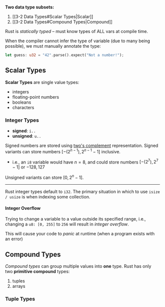 **Two data type subsets:**
1. [[3-2 Data Types#Scalar Types|Scalar]]
2. [[3-2 Data Types#Compound Types|Compound]]

Rust is *statically typed* – must know types of ALL vars at compile time.

When the compiler cannot infer the type of variable (due to many being possible), we must manually annotate the type:

```rust
let guess: u32 = "42".parse().expect("Not a number!");
```

## Scalar Types

**Scalar Types** are single value types:
- integers
- floating-point numbers
- booleans
- characters

### Integer Types

- **signed**: `i..`
- **unsigned**: `u..`

Signed numbers are stored using [two's complement](https://en.wikipedia.org/wiki/Two%27s_complement) representation. Signed variants can store numbers $[-(2^{n-1}), 2^{n-1}-1]$ inclusive.
- i.e., an `i8` variable would have $n=8$, and could store numbers $[-(2^7), 2^7-1]$ or $-128, 127$

Unsigned variants can store $[0, 2^n-1]$.

---

Rust integer types default to `i32`. The primary situation in which to use `isize / usize` is when indexing some collection.

#### Integer Overflow

Trying to change a variable to a value outside its specified range, i.e., changing a `u8: [0, 255]` to `256` will result in *integer overflow*.

This will cause your code to *panic* at runtime (when a program exists with an error)

## Compound Types

*Compound types* can group multiple values into **one** type. Rust has only two **primitive compound** types:
1. tuples
2. arrays

### Tuple Types


